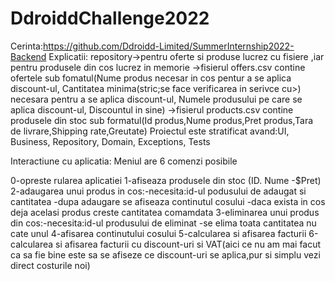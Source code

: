 # DdroiddChallenge2022
Cerinta:https://github.com/Ddroidd-Limited/SummerInternship2022-Backend
Explicatii:
repository->pentru oferte si produse lucrez cu fisiere ,iar pentru produsele din cos lucrez in memorie
          ->fisierul offers.csv contine ofertele sub fomatul(Nume produs necesar in cos pentur a se aplica discount-ul,
                                                              Cantitatea minima(stric;se face verificarea in serivce cu>) necesara pentru a se aplica discount-ul,
                                                              Numele produsului pe care se aplica discount-ul,
                                                              Discountul in sine)
          ->fisierul products.csv contine produsele din stoc sub formatul(Id produs,Nume produs,Pret produs,Tara de livrare,Shipping rate,Greutate)
Proiectul este stratificat avand:UI, Business, Repository, Domain, Exceptions, Tests

Interactiune cu aplicatia:
Meniul are 6 comenzi posibile

0-opreste rularea aplicatiei
1-afiseaza produsele din stoc (ID. Nume -$Pret)
2-adaugarea unui produs in cos:-necesita:id-ul podusului de adaugat si cantitatea
                               -dupa adaugare se afiseaza continutul cosului
                               -daca exista in cos deja acelasi produs creste cantitatea comamdata
3-eliminarea unui produs din cos:-necesita:id-ul produsului de eliminat
                                 -se elima toata cantitatea nu cate unul
4-afisarea continutului cosului
5-calcularea si afisarea facturii
6-calcularea si afisarea facturii cu discount-uri si VAT(aici ce nu am mai facut ca sa fie bine este sa se afiseze ce discount-uri se aplica,pur si simplu vezi direct costurile noi)
